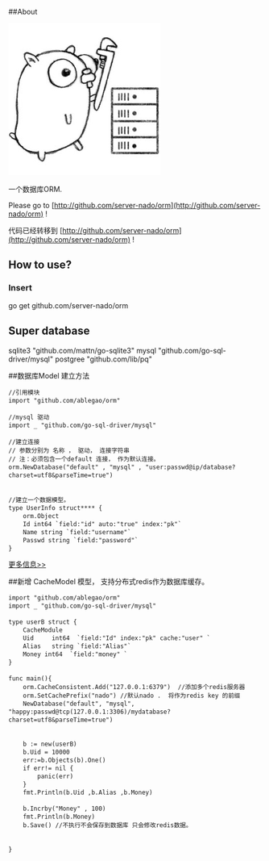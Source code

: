 ##About 

![server-nado](./logo.jpg)

一个数据库ORM.

Please go to  [http://github.com/server-nado/orm](http://github.com/server-nado/orm) !

代码已经转移到  [http://github.com/server-nado/orm](http://github.com/server-nado/orm) !

## How to use?

### Insert 
go get github.com/server-nado/orm



## Super database

sqlite3 "github.com/mattn/go-sqlite3"
mysql "github.com/go-sql-driver/mysql"
postgree "github.com/lib/pq"

##数据库Model 建立方法

    //引用模块
    import "github.com/ablegao/orm"

    //mysql 驱动
    import _ "github.com/go-sql-driver/mysql"
    
    //建立连接 
    // 参数分别为 名称 ， 驱动， 连接字符串
    // 注：必须包含一个default 连接， 作为默认连接。
    orm.NewDatabase("default" , "mysql" , "user:passwd@ip/database?charset=utf8&parseTime=true")


    //建立一个数据模型。 
	type UserInfo struct**** {
		orm.Object
		Id int64 `field:"id" auto:"true" index:"pk"`
		Name string `field:"username"`
		Passwd string `field:"password"`
	}

[更多信息>>](docs/mode.md)

##新增 CacheModel 模型， 支持分布式redis作为数据库缓存。 

	import "github.com/ablegao/orm"
	import _ "github.com/go-sql-driver/mysql"

	type userB struct {
		CacheModule
		Uid     int64  `field:"Id" index:"pk" cache:"user" `
		Alias   string `field:"Alias"`
		Money int64  `field:"money"	`
	}

	func main(){
		orm.CacheConsistent.Add("127.0.0.1:6379")  //添加多个redis服务器
		orm.SetCachePrefix("nado") //默认nado .  将作为redis key 的前缀
		NewDatabase("default", "mysql", "happy:passwd@tcp(127.0.0.1:3306)/mydatabase?charset=utf8&parseTime=true")


		b := new(userB)
		b.Uid = 10000
		err:=b.Objects(b).One()
		if err!= nil {
			panic(err)
		}
		fmt.Println(b.Uid ,b.Alias ,b.Money)

		b.Incrby("Money" , 100)
		fmt.Println(b.Money)
		b.Save() //不执行不会保存到数据库 只会修改redis数据。 


	}